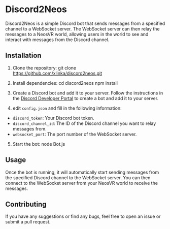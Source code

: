# Discord2Neos

Discord2Neos is a simple Discord bot that sends messages from a specified channel to a WebSocket server. The WebSocket server can then relay the messages to a NeosVR world, allowing users in the world to see and interact with messages from the Discord channel.

## Installation

1. Clone the repository: 
git clone https://github.com/xlinka/discord2neos.git

2. Install dependencies:
cd discord2neos
npm install

3. Create a Discord bot and add it to your server. Follow the instructions in the [Discord Developer Portal](https://discord.com/developers/docs/intro) to create a bot and add it to your server.

4. edit `config.json` and fill in the following information:

- `discord_token`: Your Discord bot token.
- `discord_channel_id`: The ID of the Discord channel you want to relay messages from.
- `websocket_port`: The port number of the WebSocket server.

5. Start the bot: 
node Bot.js

## Usage

Once the bot is running, it will automatically start sending messages from the specified Discord channel to the WebSocket server. You can then connect to the WebSocket server from your NeosVR world to receive the messages.

## Contributing

If you have any suggestions or find any bugs, feel free to open an issue or submit a pull request.
